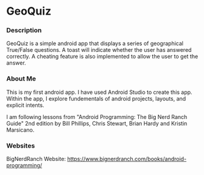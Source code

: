 # GeoQuiz
### Description

GeoQuiz is a simple android app that displays a series of geographical True/False questions. A toast will indicate whether the user has answered correctly. A cheating feature is also implemented to allow the user to get the answer. 

### About Me
This is my first android app. I have used Android Studio to create this app. Within the app, I explore fundementals of android projects, layouts, and explicit intents. 

I am following lessons from "Android Programming: The Big Nerd Ranch Guide" 2nd edition by Bill Phillips, Chris Stewart, Brian Hardy and Kristin Marsicano. 

### Websites
BigNerdRanch Website: https://www.bignerdranch.com/books/android-programming/
